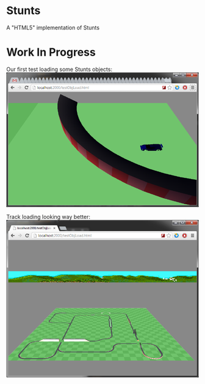 Stunts
======

A "HTML5" implementation of Stunts

Work In Progress
================
Our first test loading some Stunts objects:
![](testObjLoad1.png)

Track loading looking way better:
![](firstTrackTackle.png)